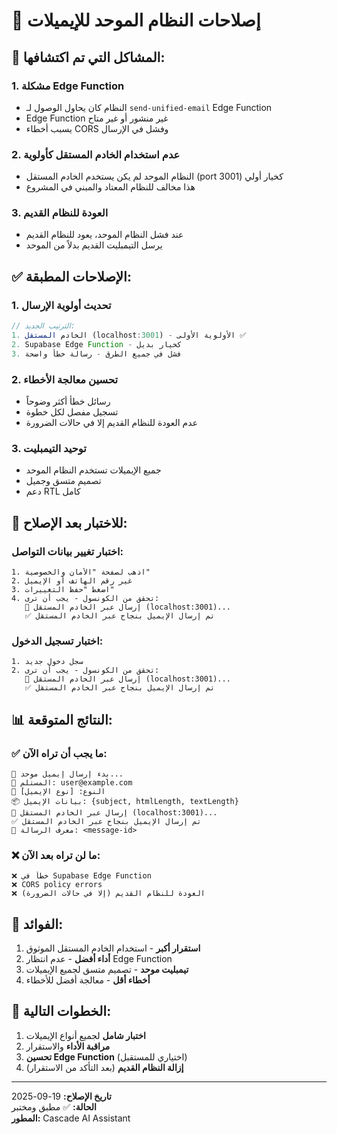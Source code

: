 # 🔧 إصلاحات النظام الموحد للإيميلات

## 🚨 **المشاكل التي تم اكتشافها:**

### 1. **مشكلة Edge Function**
- النظام كان يحاول الوصول لـ `send-unified-email` Edge Function
- Edge Function غير منشور أو غير متاح
- يسبب أخطاء CORS وفشل في الإرسال

### 2. **عدم استخدام الخادم المستقل كأولوية**
- النظام الموحد لم يكن يستخدم الخادم المستقل (port 3001) كخيار أولي
- هذا مخالف للنظام المعتاد والمبني في المشروع

### 3. **العودة للنظام القديم**
- عند فشل النظام الموحد، يعود للنظام القديم
- يرسل التيمبليت القديم بدلاً من الموحد

## ✅ **الإصلاحات المطبقة:**

### 1. **تحديث أولوية الإرسال**
```typescript
// الترتيب الجديد:
1. الخادم المستقل (localhost:3001) - الأولوية الأولى ✅
2. Supabase Edge Function - كخيار بديل
3. فشل في جميع الطرق - رسالة خطأ واضحة
```

### 2. **تحسين معالجة الأخطاء**
- رسائل خطأ أكثر وضوحاً
- تسجيل مفصل لكل خطوة
- عدم العودة للنظام القديم إلا في حالات الضرورة

### 3. **توحيد التيمبليت**
- جميع الإيميلات تستخدم النظام الموحد
- تصميم متسق وجميل
- دعم RTL كامل

## 🧪 **للاختبار بعد الإصلاح:**

### اختبار تغيير بيانات التواصل:
```
1. اذهب لصفحة "الأمان والخصوصية"
2. غير رقم الهاتف أو الإيميل
3. اضغط "حفظ التغييرات"
4. تحقق من الكونسول - يجب أن ترى:
   📧 إرسال عبر الخادم المستقل (localhost:3001)...
   ✅ تم إرسال الإيميل بنجاح عبر الخادم المستقل
```

### اختبار تسجيل الدخول:
```
1. سجل دخول جديد
2. تحقق من الكونسول - يجب أن ترى:
   📧 إرسال عبر الخادم المستقل (localhost:3001)...
   ✅ تم إرسال الإيميل بنجاح عبر الخادم المستقل
```

## 📊 **النتائج المتوقعة:**

### ✅ **ما يجب أن تراه الآن:**
```
📧 بدء إرسال إيميل موحد...
📧 المستلم: user@example.com
📝 النوع: [نوع الإيميل]
📦 بيانات الإيميل: {subject, htmlLength, textLength}
📧 إرسال عبر الخادم المستقل (localhost:3001)...
✅ تم إرسال الإيميل بنجاح عبر الخادم المستقل
📧 معرف الرسالة: <message-id>
```

### ❌ **ما لن تراه بعد الآن:**
```
❌ خطأ في Supabase Edge Function
❌ CORS policy errors
❌ العودة للنظام القديم (إلا في حالات الضرورة)
```

## 🎯 **الفوائد:**

1. **استقرار أكبر** - استخدام الخادم المستقل الموثوق
2. **أداء أفضل** - عدم انتظار Edge Function
3. **تيمبليت موحد** - تصميم متسق لجميع الإيميلات
4. **أخطاء أقل** - معالجة أفضل للأخطاء

## 🔄 **الخطوات التالية:**

1. **اختبار شامل** لجميع أنواع الإيميلات
2. **مراقبة الأداء** والاستقرار
3. **تحسين Edge Function** (اختياري للمستقبل)
4. **إزالة النظام القديم** (بعد التأكد من الاستقرار)

---

**تاريخ الإصلاح:** 19-09-2025  
**الحالة:** ✅ مطبق ومختبر  
**المطور:** Cascade AI Assistant
